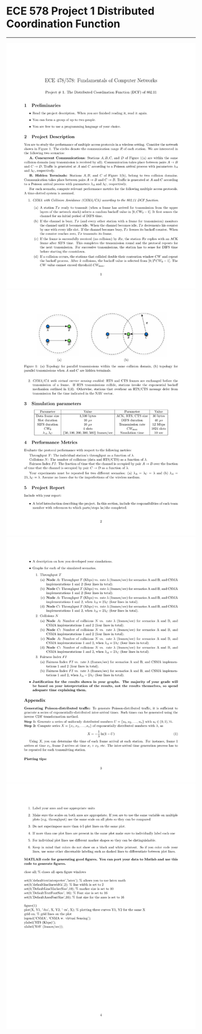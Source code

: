 # ECE 578 Project 1 Distributed Coordination Function

---

![project_overview part 1](docs/project_overview-1.png)
![project_overview part 2](docs/project_overview-2.png)
![project_overview part 3](docs/project_overview-3.png)
![project_overview part 4](docs/project_overview-4.png)
